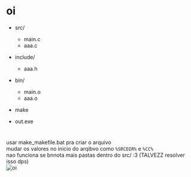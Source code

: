 # oi

- src/
  - main.c
  - aaa.c
- include/
  - aaa.h
- bin/
  - main.o
  - aaa.o
 
- make
- out.exe

#

usar make_makefile.bat pra criar o arquivo\
mudar os valores no inicio do arqibvo como `%SRCDIR%` e `%CC%`\
nao funciona se bnnota mais pastas dentro do src/ :3 (TALVEZZ resolver isso dps)\
![oi](https://media.discordapp.net/attachments/741889965171933217/1122696779360636948/QuXmDECH_400x400.jpg)
